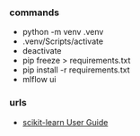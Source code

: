 ### commands
- python -m venv .venv
- .venv/Scripts/activate
- deactivate
- pip freeze > requirements.txt
- pip install -r requirements.txt
- mlflow ui



### urls
- [scikit-learn User Guide](https://scikit-learn.org/stable/user_guide.html)
